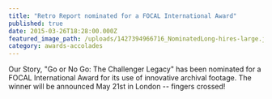 ```yaml
---
title: "Retro Report nominated for a FOCAL International Award"
published: true
date: 2015-03-26T18:28:00.000Z
featured_image_path: /uploads/1427394966716_NominatedLong-hires-large.jpg
category: awards-accolades
---
```


Our Story, "Go or No Go: The Challenger Legacy" has been nominated for a FOCAL International Award for its use of innovative archival footage. The winner will be announced May 21st in London -- fingers crossed!

